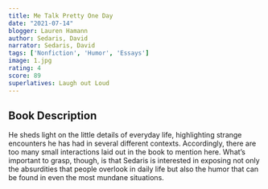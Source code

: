 ```yaml
---
title: Me Talk Pretty One Day
date: "2021-07-14"
blogger: Lauren Hamann
author: Sedaris, David
narrator: Sedaris, David
tags: ['Nonfiction', 'Humor', 'Essays']
image: 1.jpg
rating: 4
score: 89
superlatives: Laugh out Loud
---
```



## Book Description
He sheds light on the little details of everyday life, highlighting strange encounters he has had in several different contexts. Accordingly, there are too many small interactions laid out in the book to mention here. What’s important to grasp, though, is that Sedaris is interested in exposing not only the absurdities that people overlook in daily life but also the humor that can be found in even the most mundane situations.